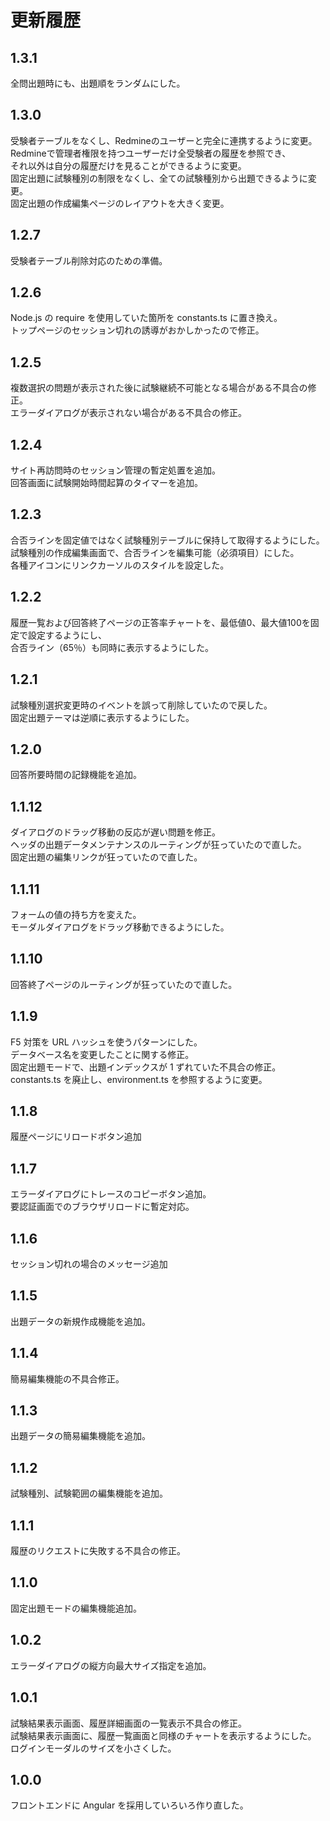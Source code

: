 
# 更新履歴

## 1.3.1

全問出題時にも、出題順をランダムにした。


## 1.3.0

受験者テーブルをなくし、Redmineのユーザーと完全に連携するように変更。<br />
Redmineで管理者権限を持つユーザーだけ全受験者の履歴を参照でき、<br />
それ以外は自分の履歴だけを見ることができるように変更。<br />
固定出題に試験種別の制限をなくし、全ての試験種別から出題できるように変更。<br />
固定出題の作成編集ページのレイアウトを大きく変更。


## 1.2.7

受験者テーブル削除対応のための準備。


## 1.2.6

Node.js の require を使用していた箇所を constants.ts に置き換え。<br />
トップページのセッション切れの誘導がおかしかったので修正。


## 1.2.5

複数選択の問題が表示された後に試験継続不可能となる場合がある不具合の修正。<br />
エラーダイアログが表示されない場合がある不具合の修正。


## 1.2.4

サイト再訪問時のセッション管理の暫定処置を追加。<br />
回答画面に試験開始時間起算のタイマーを追加。


## 1.2.3

合否ラインを固定値ではなく試験種別テーブルに保持して取得するようにした。<br />
試験種別の作成編集画面で、合否ラインを編集可能（必須項目）にした。<br />
各種アイコンにリンクカーソルのスタイルを設定した。


## 1.2.2

履歴一覧および回答終了ページの正答率チャートを、最低値0、最大値100を固定で設定するようにし、<br />
合否ライン（65％）も同時に表示するようにした。


## 1.2.1

試験種別選択変更時のイベントを誤って削除していたので戻した。<br />
固定出題テーマは逆順に表示するようにした。


## 1.2.0

回答所要時間の記録機能を追加。


## 1.1.12

ダイアログのドラッグ移動の反応が遅い問題を修正。<br />
ヘッダの出題データメンテナンスのルーティングが狂っていたので直した。<br />
固定出題の編集リンクが狂っていたので直した。


## 1.1.11

フォームの値の持ち方を変えた。<br />
モーダルダイアログをドラッグ移動できるようにした。


## 1.1.10

回答終了ページのルーティングが狂っていたので直した。


## 1.1.9

F5 対策を URL ハッシュを使うパターンにした。<br />
データベース名を変更したことに関する修正。<br />
固定出題モードで、出題インデックスが 1 ずれていた不具合の修正。<br />
constants.ts を廃止し、environment.ts を参照するように変更。


## 1.1.8

履歴ページにリロードボタン追加


## 1.1.7

エラーダイアログにトレースのコピーボタン追加。<br />
要認証画面でのブラウザリロードに暫定対応。


## 1.1.6

セッション切れの場合のメッセージ追加


## 1.1.5

出題データの新規作成機能を追加。


## 1.1.4

簡易編集機能の不具合修正。


## 1.1.3

出題データの簡易編集機能を追加。


## 1.1.2

試験種別、試験範囲の編集機能を追加。


## 1.1.1

履歴のリクエストに失敗する不具合の修正。


## 1.1.0

固定出題モードの編集機能追加。


## 1.0.2

エラーダイアログの縦方向最大サイズ指定を追加。


## 1.0.1

試験結果表示画面、履歴詳細画面の一覧表示不具合の修正。<br />
試験結果表示画面に、履歴一覧画面と同様のチャートを表示するようにした。<br />
ログインモーダルのサイズを小さくした。


## 1.0.0

フロントエンドに Angular を採用していろいろ作り直した。
